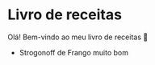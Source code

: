 # Livro de receitas

Olá! Bem-vindo ao meu livro de receitas :wave:

 - Strogonoff de Frango muito bom